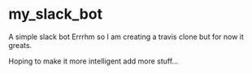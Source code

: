 # my_slack_bot
A simple slack bot
Errrhm so I am creating a travis clone but for now it greats.

Hoping to make it more intelligent add more stuff...
